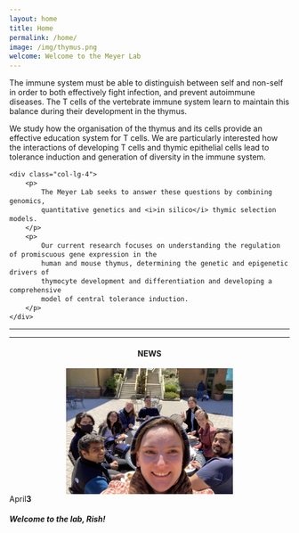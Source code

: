 ```yaml
---
layout: home
title: Home
permalink: /home/
image: /img/thymus.png
welcome: Welcome to the Meyer Lab
---
```


<div class="row">
    <div class="col-lg-2"></div>
    <div class="col-lg-4">
        <p>
            The immune system must be able to distinguish between self and non-self in order
            to both effectively fight infection, and prevent autoimmune diseases. The T cells
            of the vertebrate immune system learn to maintain this balance during their
            development in the thymus.
        </p>
        <p>
            We study how the organisation of the thymus and its cells provide an
            effective education system for T cells. We are particularly interested how the
            interactions of developing T cells and thymic epithelial cells lead to
            tolerance induction and generation of diversity in the immune system.
        </p>
    </div>

    <div class="col-lg-4">
        <p>
            The Meyer Lab seeks to answer these questions by combining genomics,
            quantitative genetics and <i>in silico</i> thymic selection models.
        </p>
        <p>
            Our current research focuses on understanding the regulation of promiscuous gene expression in the
            human and mouse thymus, determining the genetic and epigenetic drivers of
            thymocyte development and differentiation and developing a comprehensive
            model of central tolerance induction.
        </p>
    </div>
</div>

<div class="row">
    <div class="col-lg-2"></div>
    <div class="col-lg-8"> <hr></div>
</div>

<div class="row">
    <div class="col-lg-2"></div>
    <div class="col-lg-8"> <hr></div>
</div>

<section class="recentNews">
    <div class="container">
        <div class="row">
            <div class="ct-blog col-sm-6 col-md-4">
                <center> <h4>NEWS</h4> </center>
                <div class="inner">
                    <div class="fauxcrop">
                        <a href="/news/"><img class="img-responsive" style="display:block; margin-left:
                        auto; margin-right: auto;
                        padding-right:15px;padding-left:15px;padding-top:0px;
                        width:300px;height:auto;" src="/img/cake.jpg"></a>
                    </div>
                    <div class="ct-blog-content">
                        <div class="ct-blog-date">
                            <span>April</span><strong>3</strong>
                        </div>
                        <h5 class="ct-blog-header">Welcome to the lab, Rish!</h5>
                    </div>
                </div>
            </div>
        </div>
    </div>
</section>


